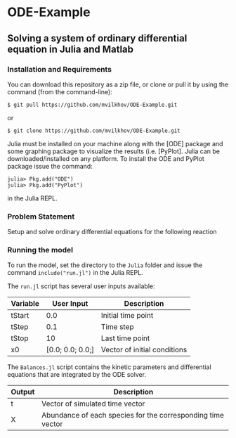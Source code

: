 # ODE-Example

## Solving a system of ordinary differential equation in Julia and Matlab

### Installation and Requirements
You can download this repository as a zip file, or clone or pull it by using the command (from the command-line):

	$ git pull https://github.com/mvilkhov/ODE-Example.git

or

	$ git clone https://github.com/mvilkhov/ODE-Example.git

Julia must be installed on your machine along with the [ODE] package and some graphing package to visualize the results (i.e. [PyPlot]. Julia can be downloaded/installed on any platform. To install the ODE and PyPlot package issue the command:

  	julia> Pkg.add("ODE")
    julia> Pkg.add("PyPlot")

in the Julia REPL.

### Problem Statement
Setup and solve ordinary differential equations for the following reaction




### Running the model
To run the model, set the directory to the ``Julia`` folder and issue the command ``include("run.jl")`` in the Julia REPL.

The ``run.jl`` script has several user inputs available:

Variable | User Input | Description
--- | --- | ---
tStart | 0.0 | Initial time point
tStep	| 0.1 | Time step
tStop	| 10 | Last time point
x0 | [0.0; 0.0; 0.0;] | Vector of initial conditions

The ``Balances.jl`` script contains the kinetic parameters and differential equations that are integrated by the ODE solver. 

Output | Description
--- | ---
t | Vector of simulated time vector
X | Abundance of each species for the corresponding time vector
